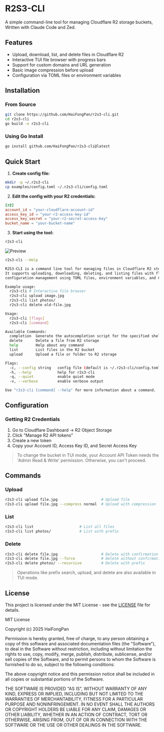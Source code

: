 # R2S3-CLI

A simple command-line tool for managing Cloudflare R2 storage buckets, Written with Claude Code and Zed.

## Features

- Upload, download, list, and delete files in Cloudflare R2
- Interactive TUI file browser with progress bars
- Support for custom domains and URL generation
- Basic image compression before upload
- Configuration via TOML files or environment variables

## Installation

### From Source

```bash
git clone https://github.com/HaiFongPan/r2s3-cli.git
cd r2s3-cli
go build -o r2s3-cli
```

### Using Go Install

```bash
go install github.com/HaiFongPan/r2s3-cli@latest
```

## Quick Start

1. **Create config file:**

```bash
mkdir -p ~/.r2s3-cli
cp examples/config.toml ~/.r2s3-cli/config.toml
```

2. **Edit the config with your R2 credentials:**

```toml
[r2]
account_id = "your-cloudflare-account-id"
access_key_id = "your-r2-access-key-id"
access_key_secret = "your-r2-secret-access-key"
bucket_name = "your-bucket-name"
```

3. **Start using the tool:**

```bash
r2s3-cli
```

![Preview](https://images.bugnone.dev/%2Fr2s3cli%2Fmain.png)

```bash
r2s3-cli --Help

R2S3-CLI is a command line tool for managing files in Cloudflare R2 storage.
It supports uploading, downloading, deleting, and listing files with flexible
configuration management using TOML files, environment variables, and CLI flags.

Example usage:
  r2s3-cli # Interactive file browser
  r2s3-cli upload image.jpg
  r2s3-cli list photos/
  r2s3-cli delete old-file.jpg

Usage:
  r2s3-cli [flags]
  r2s3-cli [command]

Available Commands:
  completion  Generate the autocompletion script for the specified shell
  delete      Delete a file from R2 storage
  help        Help about any command
  list        List files in the R2 bucket
  upload      Upload a file or folder to R2 storage

Flags:
  -c, --config string   config file (default is ~/.r2s3-cli/config.toml)
  -h, --help            help for r2s3-cli
  -q, --quiet           enable quiet mode
  -v, --verbose         enable verbose output

Use "r2s3-cli [command] --help" for more information about a command.
```

## Configuration

### Getting R2 Credentials

1. Go to Cloudflare Dashboard → R2 Object Storage
2. Click "Manage R2 API tokens"
3. Create a new token
4. Copy your Account ID, Access Key ID, and Secret Access Key

> To change the bucket in TUI mode, your Account API Token needs the 'Admin Read & Write' permission. Otherwise, you can't proceed.

## Commands

### Upload

```bash
r2s3-cli upload file.jpg                    # Upload file
r2s3-cli upload file.jpg --compress normal  # Upload with compression
```

### List

```bash
r2s3-cli list                     # List all files
r2s3-cli list photos/             # List with prefix
```

### Delete

```bash
r2s3-cli delete file.jpg                    # Delete with confirmation
r2s3-cli delete file.jpg --force            # Delete without confirmation
r2s3-cli delete photos/ --recursive         # Delete with prefix
```

> Operations like prefix search, upload, and delete are also available in TUI mode.

## License

This project is licensed under the MIT License - see the [LICENSE](LICENSE) file for details.

MIT License

Copyright (c) 2025 HaiFongPan

Permission is hereby granted, free of charge, to any person obtaining a copy
of this software and associated documentation files (the "Software"), to deal
in the Software without restriction, including without limitation the rights
to use, copy, modify, merge, publish, distribute, sublicense, and/or sell
copies of the Software, and to permit persons to whom the Software is
furnished to do so, subject to the following conditions:

The above copyright notice and this permission notice shall be included in all
copies or substantial portions of the Software.

THE SOFTWARE IS PROVIDED "AS IS", WITHOUT WARRANTY OF ANY KIND, EXPRESS OR
IMPLIED, INCLUDING BUT NOT LIMITED TO THE WARRANTIES OF MERCHANTABILITY,
FITNESS FOR A PARTICULAR PURPOSE AND NONINFRINGEMENT. IN NO EVENT SHALL THE
AUTHORS OR COPYRIGHT HOLDERS BE LIABLE FOR ANY CLAIM, DAMAGES OR OTHER
LIABILITY, WHETHER IN AN ACTION OF CONTRACT, TORT OR OTHERWISE, ARISING FROM,
OUT OF OR IN CONNECTION WITH THE SOFTWARE OR THE USE OR OTHER DEALINGS IN THE
SOFTWARE.
